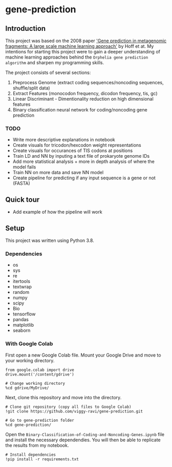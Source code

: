 # gene-prediction

## Introduction

This project was based on the 2008 paper ['Gene prediction in metagenomic fragments: A large scale machine learning approach'](https://bmcbioinformatics.biomedcentral.com/articles/10.1186/1471-2105-9-217) by Hoff et at. My intentions for starting this project were to gain a deeper understanding of machine learning approaches behind the `Orphelia gene prediction algorithm` and sharpen my programming skills. 
    
The project consists of several sections:
1. Preprocess Genome (extract coding sequences/noncoding sequences, shuffle/split data)
2. Extract Features (monocodon frequency, dicodon frequency, tis, gc)
3. Linear Discriminant - Dimentionality reduction on high dimensional features
4. Binary classification neural network for coding/noncoding gene prediction
 
### TODO
* Write more descriptive explanations in notebook
* Create visuals for tricodon/hexcodon weight representations
* Create visuals for occurances of TIS codons at positions
* Train LD and NN by inputing a text file of prokaryote genome IDs
* Add more statistical analysis + more in depth analysis of where the model fails
* Train NN on more data and save NN model
* Create pipeline for predicting if any input sequence is a gene or not (FASTA) 

## Quick tour
* Add example of how the pipeline will work

## Setup
This project was written using Python 3.8. 

### Dependencies
* os
* sys
* re
* itertools
* textwrap
* random
* numpy
* scipy
* Bio
* tensorflow
* pandas
* matplotlib
* seaborn

### With Google Colab
First open a new Google Colab file. Mount your Google Drive and move to your working directory. 

    from google.colab import drive
    drive.mount('/content/gdrive')

    # Change working directory
    %cd gdrive/MyDrive/
    
Next, clone this repository and move into the directory.

    # Clone git repository (copy all files to Google Colab)
    !git clone https://github.com/viggy-ravi/gene-prediction.git
    
    # Go to gene-prediction folder
    %cd gene-prediction/

Open the `Binary-Classification-of-Coding-and-Noncoding-Genes.ipynb` file and install the necessary dependendies. You will then be able to replicate the results from my notebook.

    # Install dependencies
    !pip install -r requirements.txt

